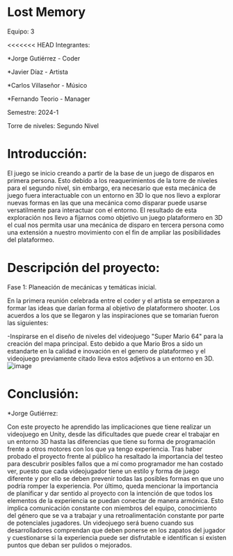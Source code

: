 # Lost Memory

Equipo: 3

<<<<<<< HEAD
Integrantes:


*Jorge Gutiérrez - Coder

*Javier Díaz - Artista 

*Carlos Villaseñor - Músico

*Fernando Teorio - Manager


Semestre: 2024-1


Torre de niveles: Segundo Nivel

# Introducción:

El juego se inicio creando a partir de la base de un juego de disparos en primera persona. Esto debido a los reaquerimientos de la torre de niveles para el segundo nivel, sin embargo, era necesario que esta mecánica de juego fuera interactuable con un entorno en 3D lo que nos llevo a explorar nuevas formas en las que una mecánica como disparar puede usarse versatilmente para interactuar con el entorno.
El resultado de esta exploración nos llevo a fijarnos como objetivo un juego plataformero en 3D el cual nos permita usar una mecánica de disparo en tercera persona como una extensión a nuestro movimiento con el fin de ampliar las posibilidades del plataformeo.


# Descripción del proyecto:

Fase 1: Planeación de mecánicas y temáticas inicial.

En la primera reunión celebrada entre el coder y el artista se empezaron a formar las ideas que darían forma al objetivo de plataformero shooter. Los acuerdos a los que se llegaron y las inspiraciones que se tomarian fueron las siguientes:

-Inspirarse en el diseño de niveles del videojuego "Super Mario 64" para la creación del mapa principal.
  Esto debido a que Mario Bros a sido un estandarte en la calidad e inovación en el genero de plataformeo y el videojuego previamente citado lleva estos     adjetivos a un entorno en 3D. 
![image](https://github.com/Nayarb61/2ndLevel_-SODVI/assets/112450653/31fc9233-8a2a-4fc1-8014-6cc7d4c8e4b6)



# Conclusión:

*Jorge Gutiérrez:

Con este proyecto he aprendido las implicaciones que tiene realizar un videojuego en Unity, desde las dificultades que puede crear el trabajar en un entorno 3D hasta las diferencias que tiene su forma de programación frente a otros motores con los que ya tengo experiencia. 
Tras haber probado el proyecto frente al público ha resaltado la importancia del testeo para descubrir posibles fallos que a mí como programador me han costado ver, puesto que cada videojugador tiene un estilo y forma de juego diferente y por ello se deben prevenir todas las posibles formas en que uno podría romper la experiencia.
Por último, queda mencionar la importancia de planificar y dar sentido al proyecto con la intención de que todos los elementos de la experiencia se puedan conectar de manera armónica. Esto implica comunicación constante con miembros del equipo, conocimiento del género que se va a trabajar y una retroalimentación constante por parte de potenciales jugadores. Un videojuego será bueno cuando sus desarrolladores comprendan que deben ponerse en los zapatos del jugador y cuestionarse si la experiencia puede ser disfrutable e identifican si existen puntos que deban ser pulidos o mejorados.
